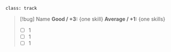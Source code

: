 `class: track`
> [!bug] Name
> **Good / +3:** {one skill}
> **Average / +1:** {one skills}
> - [ ] 1
> - [ ] 1
> - [ ] 1